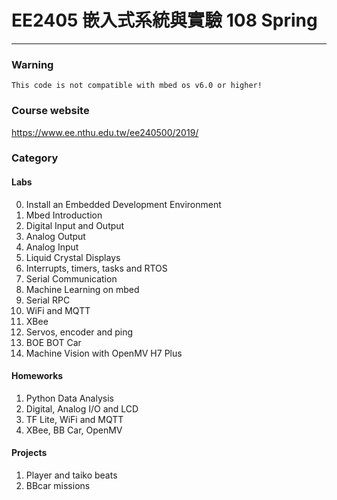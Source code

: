 # EE2405 嵌入式系統與實驗 108 Spring
---
### Warning
    This code is not compatible with mbed os v6.0 or higher!
### Course website
https://www.ee.nthu.edu.tw/ee240500/2019/
### Category 
#### Labs
0. Install an Embedded Development Environment
1. Mbed Introduction
2. Digital Input and Output
3. Analog Output
4. Analog Input
5. Liquid Crystal Displays
6. Interrupts, timers, tasks and RTOS
7. Serial Communication
8. Machine Learning on mbed
9. Serial RPC
10. WiFi and MQTT
11. XBee
12. Servos, encoder and ping
13. BOE BOT Car
14. Machine Vision with OpenMV H7 Plus
#### Homeworks
1. Python Data Analysis
2. Digital, Analog I/O and LCD
3. TF Lite, WiFi and MQTT
4. XBee, BB Car, OpenMV
#### Projects
1. Player and taiko beats
2. BBcar missions
